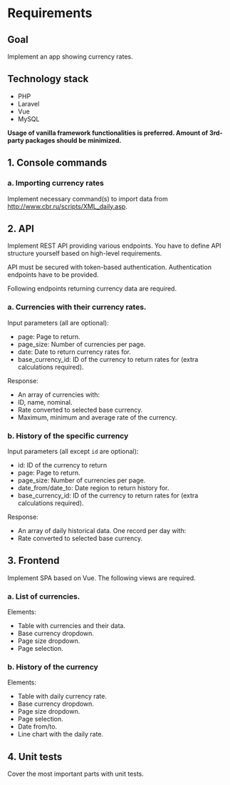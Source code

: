 # Requirements

## Goal

Implement an app showing currency rates.

## Technology stack
* PHP
* Laravel
* Vue
* MySQL

**Usage of vanilla framework functionalities is preferred. Amount of 3rd-party packages should be minimized.**

## 1. Console commands

### a. Importing currency rates

Implement necessary command(s) to import data from http://www.cbr.ru/scripts/XML_daily.asp.

## 2. API

Implement REST API providing various endpoints. You have to define API structure yourself based on high-level requirements.

API must be secured with token-based authentication. Authentication endpoints have to be provided.

Following endpoints returning currency data are required.

### a. Currencies with their currency rates.

Input parameters (all are optional):
* page: Page to return.
* page_size: Number of currencies per page.
* date: Date to return currency rates for.
* base_currency_id: ID of the currency to return rates for (extra calculations required).

Response:
* An array of currencies with:
 * ID, name, nominal.
 * Rate converted to selected base currency.
 * Maximum, minimum and average rate of the currency.

### b. History of the specific currency

Input parameters (all except `id` are optional):
* id: ID of the currency to return
* page: Page to return.
* page_size: Number of currencies per page.
* date_from/date_to: Date region to return history for.
* base_currency_id: ID of the currency to return rates for (extra calculations required).

Response:
* An array of daily historical data. One record per day with:
 * Rate converted to selected base currency.

## 3. Frontend

Implement SPA based on Vue. The following views are required.

### a. List of currencies.

Elements:
* Table with currencies and their data.
* Base currency dropdown.
* Page size dropdown.
* Page selection.

### b. History of the currency

Elements:
* Table with daily currency rate.
* Base currency dropdown.
* Page size dropdown.
* Page selection.
* Date from/to.
* Line chart with the daily rate.

## 4. Unit tests

Cover the most important parts with unit tests.
